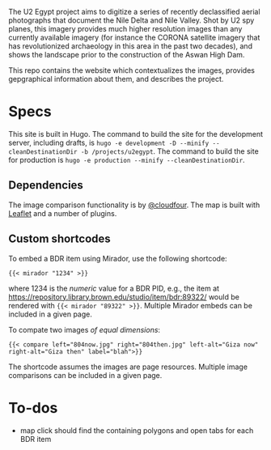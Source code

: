 The U2 Egypt project aims to digitize a series of recently declassified aerial photographs that document the Nile Delta and Nile Valley. Shot by U2 spy planes, this imagery provides much higher resolution images than any currently available imagery (for instance the CORONA satellite imagery that has revolutionized archaeology in this area in the past two decades), and shows the landscape prior to the construction of the Aswan High Dam.

This repo contains the website which contextualizes the images, provides gepgraphical information about them, and describes the project.

# Specs

This site is built in Hugo. The command to build the site for the development server, including drafts, is ```hugo -e development -D --minify --cleanDestinationDir -b /projects/u2egypt```. The command to build the site for production is ```hugo -e production --minify --cleanDestinationDir```.

## Dependencies

The image comparison functionality is by [@cloudfour](https://github.com/cloudfour/image-compare). The map is built with [Leaflet](https://leafletjs.com) and a number of plugins.

## Custom shortcodes

To embed a BDR item using Mirador, use the following shortcode:
```
{{< mirador "1234" >}}
```
where 1234 is the _numeric_ value for a BDR PID, e.g., the item at https://repository.library.brown.edu/studio/item/bdr:89322/ would be rendered with `{{< mirador "89322" >}}`. Multiple Mirador embeds can be included in a given page.

To compate two images _of equal dimensions_:
```
{{< compare left="804now.jpg" right="804then.jpg" left-alt="Giza now" right-alt="Giza then" label="blah">}}
```
The shortcode assumes the images are page resources. Multiple image comparisons can be included in a given page.

# To-dos

- map click should find the containing polygons and open tabs for each BDR item
